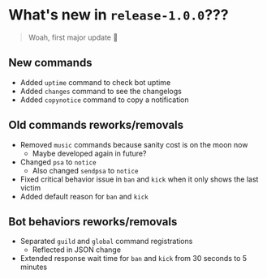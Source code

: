 # What's new in `release-1.0.0`???
> Woah, first major update :tada:
## New commands
- Added `uptime` command to check bot uptime
- Added `changes` command to see the changelogs
- Added `copynotice` command to copy a notification
## Old commands reworks/removals
- Removed `music` commands because sanity cost is on the moon now
  - Maybe developed again in future?
- Changed `psa` to `notice`
  - Also changed `sendpsa` to `notice`
- Fixed critical behavior issue in `ban` and `kick` when it only shows the last victim
- Added default reason for `ban` and `kick`
## Bot behaviors reworks/removals
- Separated `guild` and `global` command registrations
  - Reflected in JSON change
- Extended response wait time for `ban` and `kick` from 30 seconds to 5 minutes